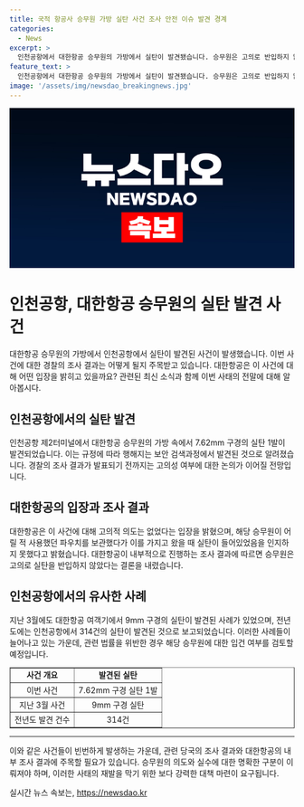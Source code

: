 ```yaml
---
title: 국적 항공사 승무원 가방 실탄 사건 조사 안전 이슈 발견 경계
categories:
  - News
excerpt: >
  인천공항에서 대한항공 승무원의 가방에서 실탄이 발견됐습니다. 승무원은 고의로 반입하지 않았으며, 실탄이 든 파우치는 어릴 적 사용한 것으로 전해졌다. 지난해 인천공항에서 실탄 적발 건수는 314건으로 늘었으며, 경찰은 해당 승무원을 조사한 뒤 입건 여부를 결정할 예정이다. (150자)
feature_text: >
  인천공항에서 대한항공 승무원의 가방에서 실탄이 발견됐습니다. 승무원은 고의로 반입하지 않았으며, 실탄이 든 파우치는 어릴 적 사용한 것으로 전해졌다. 지난해 인천공항에서 실탄 적발 건수는 314건으로 늘었으며, 경찰은 해당 승무원을 조사한 뒤 입건 여부를 결정할 예정이다. (150자)
image: '/assets/img/newsdao_breakingnews.jpg'
---
```


<p><img src="/assets/img/newsdao_breakingnews.jpg" alt="cryptoinkorea 속보" /></p>

<h1>인천공항, 대한항공 승무원의 실탄 발견 사건</h1>

<p data-ke-size="size16">대한항공 승무원의 가방에서 인천공항에서 실탄이 발견된 사건이 발생했습니다. 이번 사건에 대한 경찰의 조사 결과는 어떻게 될지 주목받고 있습니다. 대한항공은 이 사건에 대해 어떤 입장을 밝히고 있을까요? 관련된 최신 소식과 함께 이번 사태의 전말에 대해 알아봅시다.</p>

<h2 data-ke-size="size26">인천공항에서의 실탄 발견</h2>

<p data-ke-size="size16">인천공항 제2터미널에서 대한항공 승무원의 가방 속에서 7.62mm 구경의 실탄 1발이 발견되었습니다. 이는 규정에 따라 행해지는 보안 검색과정에서 발견된 것으로 알려졌습니다. 경찰의 조사 결과가 발표되기 전까지는 고의성 여부에 대한 논의가 이어질 전망입니다.</p>

<h2 data-ke-size="size26">대한항공의 입장과 조사 결과</h2>

<p data-ke-size="size16">대한항공은 이 사건에 대해 고의적 의도는 없었다는 입장을 밝혔으며, 해당 승무원이 어릴 적 사용했던 파우치를 보관했다가 이를 가지고 왔을 때 실탄이 들어있었음을 인지하지 못했다고 밝혔습니다. 대한항공이 내부적으로 진행하는 조사 결과에 따르면 승무원은 고의로 실탄을 반입하지 않았다는 결론을 내렸습니다.</p>

<h2 data-ke-size="size26">인천공항에서의 유사한 사례</h2>

<p data-ke-size="size16">지난 3월에도 대한항공 여객기에서 9mm 구경의 실탄이 발견된 사례가 있었으며, 전년도에는 인천공항에서 314건의 실탄이 발견된 것으로 보고되었습니다. 이러한 사례들이 늘어나고 있는 가운데, 관련 법률을 위반한 경우 해당 승무원에 대한 입건 여부를 검토할 예정입니다.</p>

<table style="width: 100%;" border="1">
<tbody>
<tr>
<td style="text-align: center; height: 17px;"><b>사건 개요</b></td>
<td style="text-align: center; height: 17px;"><b>발견된 실탄</b></td>
</tr>
<tr>
<td style="text-align: center; height: 17px;">이번 사건</td>
<td style="text-align: center; height: 17px;">7.62mm 구경 실탄 1발</td>
</tr>
<tr>
<td style="text-align: center; height: 17px;">지난 3월 사건</td>
<td style="text-align: center; height: 17px;">9mm 구경 실탄</td>
</tr>
<tr>
<td style="text-align: center; height: 17px;">전년도 발견 건수</td>
<td style="text-align: center; height: 17px;">314건</td>
</tr>
</tbody>
</table>

<hr>

<p data-ke-size="size16">이와 같은 사건들이 빈번하게 발생하는 가운데, 관련 당국의 조사 결과와 대한항공의 내부 조사 결과에 주목할 필요가 있습니다. 승무원의 의도와 실수에 대한 명확한 구분이 이뤄져야 하며, 이러한 사태의 재발을 막기 위한 보다 강력한 대책 마련이 요구됩니다.</p>
실시간 뉴스 속보는, <a href="https://newsdao.kr" rel="dofollow">https://newsdao.kr</a>


